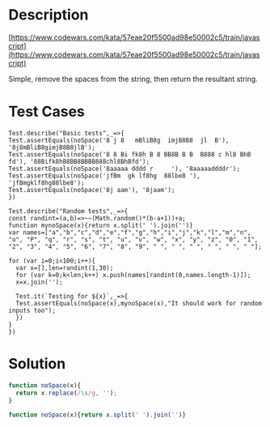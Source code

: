# Description
[https://www.codewars.com/kata/57eae20f5500ad98e50002c5/train/javascript](https://www.codewars.com/kata/57eae20f5500ad98e50002c5/train/javascript)

Simple, remove the spaces from the string, then return the resultant string.

# Test Cases
```
Test.describe("Basic tests",_=>{
Test.assertEquals(noSpace('8 j 8   mBliB8g  imjB8B8  jl  B'), '8j8mBliB8gimjB8B8jlB');
Test.assertEquals(noSpace('8 8 Bi fk8h B 8 BB8B B B  B888 c hl8 BhB fd'), '88Bifk8hB8BB8BBBB888chl8BhBfd'); 
Test.assertEquals(noSpace('8aaaaa dddd r     '), '8aaaaaddddr'); 
Test.assertEquals(noSpace('jfBm  gk lf8hg  88lbe8 '), 'jfBmgklf8hg88lbe8'); 
Test.assertEquals(noSpace('8j aam'), '8jaam'); 
})

Test.describe("Random tests",_=>{
const randint=(a,b)=>~~(Math.random()*(b-a+1))+a;
function mynoSpace(x){return x.split(' ').join('')}
var names=["a","b","c","d","e","f","g","h","i","j","k","l","m","n", "o", "P", "q", "r", "s", "t", "u", "v", "w", "x", "y", "z", "0", "1", "2", "3", "4", "5", "6", "7", "8", "9", " ", " ", " ", " ", " ", " "];

for (var i=0;i<100;i++){
  var x=[],len=randint(1,30);
  for (var k=0;k<len;k++) x.push(names[randint(0,names.length-1)]);
  x=x.join('');
  
  Test.it(`Testing for ${x}`,_=>{
  Test.assertEquals(noSpace(x),mynoSpace(x),"It should work for random inputs too");
  })
}
})
```

# Solution

``` js
function noSpace(x){
  return x.replace(/\s/g, '');
}
```

``` js
function noSpace(x){return x.split(' ').join('')}
```